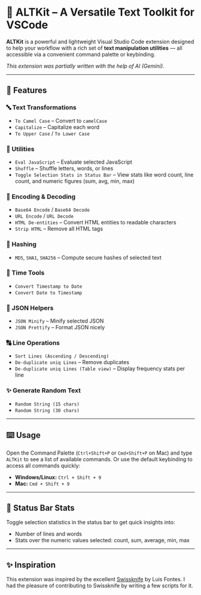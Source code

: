 # 🔧 ALTKit – A Versatile Text Toolkit for VSCode

**ALTKit** is a powerful and lightweight Visual Studio Code extension designed to help your workflow with a rich set of **text manipulation utilities** — all accessible via a convenient command palette or keybinding.

*This extension was partially written with the help of AI (Gemini).*

---

## 🚀 Features

### 🔤 Text Transformations
- `To Camel Case` – Convert to `camelCase`
- `Capitalize` – Capitalize each word
- `To Upper Case` / `To Lower Case`

### 🧠 Utilities
- `Eval JavaScript` – Evaluate selected JavaScript
- `Shuffle` – Shuffle letters, words, or lines
- `Toggle Selection Stats in Status Bar` – View stats like word count, line count, and numeric figures (sum, avg, min, max)

### 🔁 Encoding & Decoding
- `Base64 Encode` / `Base64 Decode`
- `URL Encode` / `URL Decode`
- `HTML De-entities` – Convert HTML entities to readable characters
- `Strip HTML` – Remove all HTML tags

### 🔐 Hashing
- `MD5`, `SHA1`, `SHA256` – Compute secure hashes of selected text

### 📅 Time Tools
- `Convert Timestamp to Date`
- `Convert Date to Timestamp`

### 📄 JSON Helpers
- `JSON Minify` – Minify selected JSON
- `JSON Prettify` – Format JSON nicely

### 🔠 Line Operations
- `Sort Lines (Ascending / Descending)`
- `De-duplicate uniq Lines` – Remove duplicates
- `De-duplicate uniq Lines (Table view)` – Display frequency stats per line

### ✨ Generate Random Text
- `Random String (15 chars)`
- `Random String (30 chars)`

---

## ⌨️ Usage

Open the Command Palette (`Ctrl+Shift+P` or `Cmd+Shift+P` on Mac) and type `ALTKit` to see a list of available commands.
Or use the default keybinding to access all commands quickly:

- **Windows/Linux:** `Ctrl + Shift + 9`
- **Mac:** `Cmd + Shift + 9`

---

## 📸 Status Bar Stats

Toggle selection statistics in the status bar to get quick insights into:
- Number of lines and words
- Stats over the numeric values selected: count, sum, average, min, max

---

## ✨ Inspiration

This extension was inspired by the excellent [Swissknife](https://marketplace.visualstudio.com/items?itemName=luisfontes19.vscode-swissknife) by Luis Fontes. I had the pleasure of contributing to Swissknife by writing a few scripts for it.

